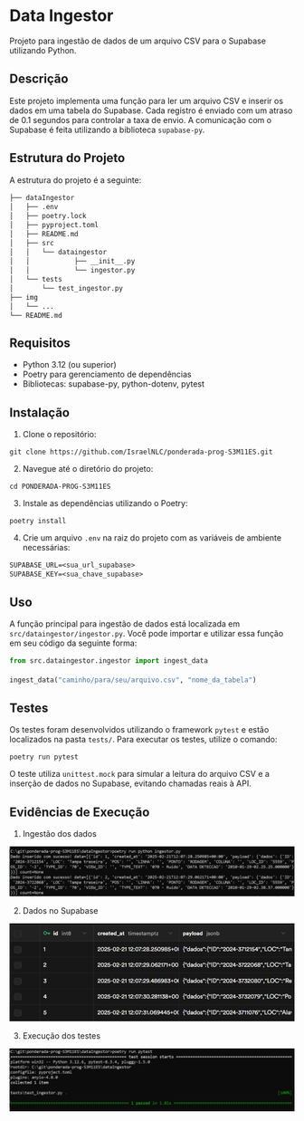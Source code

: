 # Data Ingestor

Projeto para ingestão de dados de um arquivo CSV para o Supabase utilizando Python.

## Descrição
Este projeto implementa uma função para ler um arquivo CSV e inserir os dados em uma tabela do Supabase. Cada registro é enviado com um atraso de 0.1 segundos para controlar a taxa de envio. A comunicação com o Supabase é feita utilizando a biblioteca `supabase-py`.

## Estrutura do Projeto
A estrutura do projeto é a seguinte:

```
├── dataIngestor
│   ├── .env
│   ├── poetry.lock
│   ├── pyproject.toml
│   ├── README.md
│   ├── src
│   │   └── dataingestor
│   │           ├── __init__.py
│   │           └── ingestor.py
│   └── tests
│       └── test_ingestor.py
├── img
│   └── ...
└── README.md
```

## Requisitos
- Python 3.12 (ou superior)
- Poetry para gerenciamento de dependências
- Bibliotecas: supabase-py, python-dotenv, pytest

## Instalação
1. Clone o repositório:

```
git clone https://github.com/IsraelNLC/ponderada-prog-S3M11ES.git
```

2. Navegue até o diretório do projeto:

```
cd PONDERADA-PROG-S3M11ES
```

3. Instale as dependências utilizando o Poetry:

```
poetry install
```

4. Crie um arquivo `.env` na raiz do projeto com as variáveis de ambiente necessárias:

```env
SUPABASE_URL=<sua_url_supabase>
SUPABASE_KEY=<sua_chave_supabase>
```


## Uso
A função principal para ingestão de dados está localizada em `src/dataingestor/ingestor.py`. Você pode importar e utilizar essa função em seu código da seguinte forma:

```python
from src.dataingestor.ingestor import ingest_data

ingest_data("caminho/para/seu/arquivo.csv", "nome_da_tabela")
```

## Testes
Os testes foram desenvolvidos utilizando o framework `pytest` e estão localizados na pasta `tests/`. Para executar os testes, utilize o comando:

```
poetry run pytest
```

O teste utiliza `unittest.mock` para simular a leitura do arquivo CSV e a inserção de dados no Supabase, evitando chamadas reais à API.

## Evidências de Execução

1. Ingestão dos dados

![alt text](./img/ingestao.png)

2. Dados no Supabase

![alt text](./img/supabase.png)

3. Execução dos testes

![alt text](./img/testes.png)

